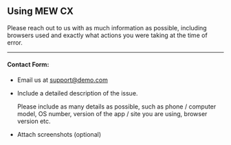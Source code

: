 ## Using MEW CX

<p>Please reach out to us with as much information as possible, including browsers used and exactly what actions you were taking at the time of error.</p>

* * *

#### Contact Form:

- Email us at support@demo.com

- <p>Include a detailed description of the issue.</p>
  <note>Please include as many details as possible, such as phone / computer model, OS number, version of the app / site you are using, browser version etc.</note>

- Attach screenshots (optional)
